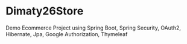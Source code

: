 # Dimaty26Store
Demo Ecommerce Project using Spring Boot, Spring Security, OAuth2, Hibernate, Jpa, Google Authorization, Thymeleaf
